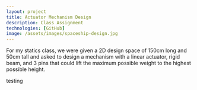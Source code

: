 ```yaml
---
layout: project
title: Actuator Mechanism Design
description: Class Assignment
technologies: [GitHub]
image: /assets/images/spaceship-design.jpg
---
```


For my statics class, we were given a 2D design space of 150cm long and 50cm tall and asked to design a mechanism with a linear actuator, rigid beam, and 3 pins that could lift the maximum possible weight to the highest possible height.

testing

